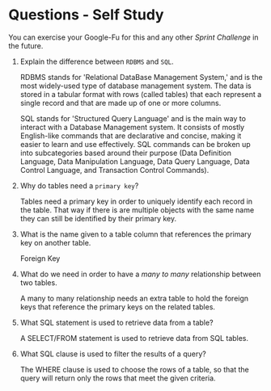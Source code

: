 # Questions - Self Study

You can exercise your Google-Fu for this and any other _Sprint Challenge_ in the future.

1.  Explain the difference between `RDBMS` and `SQL`.

    RDBMS stands for 'Relational DataBase Management System,' and is the most widely-used type of database management system. The data is stored in a tabular format with rows (called tables) that each represent a single record and that are made up of one or more columns.

    SQL stands for 'Structured Query Language' and is the main way to interact with a Database Management system. It consists of mostly English-like commands that are declarative and concise, making it easier to learn and use effectively. SQL commands can be broken up into subcategories based around their purpose (Data Definition Language, Data Manipulation Language, Data Query Language, Data Control Language, and Transaction Control Commands).

2.  Why do tables need a `primary key`?

    Tables need a primary key in order to uniquely identify each record in the table. That way if there is are multiple objects with the same name they can still be identified by their primary key.

3.  What is the name given to a table column that references the primary key
    on another table.

    Foreign Key

4.  What do we need in order to have a _many to many_ relationship between two
    tables.

    A many to many relationship needs an extra table to hold the foreign keys that reference the primary keys on the related tables.

5.  What SQL statement is used to retrieve data from a table?

    A SELECT/FROM statement is used to retrieve data from SQL tables.

6.  What SQL clause is used to filter the results of a query?

    The WHERE clause is used to choose the rows of a table, so that the query will return only the rows that meet the given criteria.
